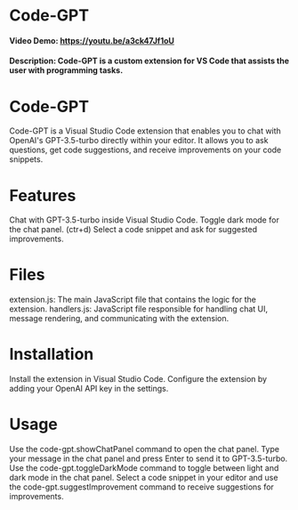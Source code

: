# Code-GPT

#### Video Demo: https://youtu.be/a3ck47Jf1oU

#### Description: Code-GPT is a custom extension for VS Code that assists the user with programming tasks.

# Code-GPT

<p>Code-GPT is a Visual Studio Code extension that enables you to chat with OpenAI's GPT-3.5-turbo directly within your editor. It allows you to ask questions, get code suggestions, and receive improvements on your code snippets.</p>

# Features

Chat with GPT-3.5-turbo inside Visual Studio Code.
Toggle dark mode for the chat panel. (ctr+d)
Select a code snippet and ask for suggested improvements.

# Files

extension.js: The main JavaScript file that contains the logic for the extension.
handlers.js: JavaScript file responsible for handling chat UI, message rendering, and communicating with the extension.

# Installation

Install the extension in Visual Studio Code.
Configure the extension by adding your OpenAI API key in the settings.

# Usage

Use the code-gpt.showChatPanel command to open the chat panel.
Type your message in the chat panel and press Enter to send it to GPT-3.5-turbo.
Use the code-gpt.toggleDarkMode command to toggle between light and dark mode in the chat panel.
Select a code snippet in your editor and use the code-gpt.suggestImprovement command to receive suggestions for improvements.
